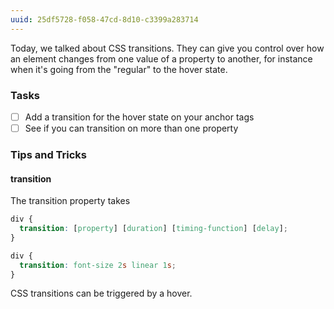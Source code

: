 ```yaml
---
uuid: 25df5728-f058-47cd-8d10-c3399a283714
---
```


Today, we talked about CSS transitions. They can give you control over how an element changes from one value of a property to another, for instance when it's going from the "regular" to the hover state.

### Tasks

- [ ] Add a transition for the hover state on your anchor tags
- [ ] See if you can transition on more than one property

### Tips and Tricks

#### transition

The transition property takes

```css
div {
  transition: [property] [duration] [timing-function] [delay];
}
```

```css
div {
  transition: font-size 2s linear 1s;
}
```

CSS transitions can be triggered by a hover.

